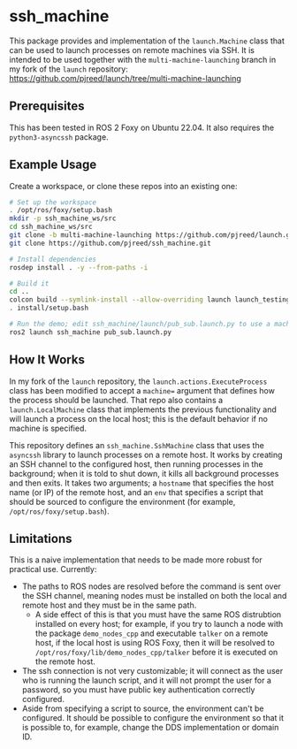 ssh_machine
===========

This package provides and implementation of the `launch.Machine` class that
can be used to launch processes on remote machines via SSH.  It is intended
to be used together with the `multi-machine-launching` branch in my fork of
the `launch` repository:
https://github.com/pjreed/launch/tree/multi-machine-launching

Prerequisites
-------------

This has been tested in ROS 2 Foxy on Ubuntu 22.04.  It
also requires the `python3-asyncssh` package.

Example Usage
-------------

Create a workspace, or clone these repos into an existing one:

```bash
# Set up the workspace
. /opt/ros/foxy/setup.bash
mkdir -p ssh_machine_ws/src
cd ssh_machine_ws/src
git clone -b multi-machine-launching https://github.com/pjreed/launch.git
git clone https://github.com/pjreed/ssh_machine.git

# Install dependencies
rosdep install . -y --from-paths -i

# Build it
cd ..
colcon build --symlink-install --allow-overriding launch launch_testing launch_testing_ament_cmake launch_xml launch_yaml
. install/setup.bash

# Run the demo; edit ssh_machine/launch/pub_sub.launch.py to use a machine you can access
ros2 launch ssh_machine pub_sub.launch.py
```

How It Works
------------

In my fork of the `launch` repository, the `launch.actions.ExecuteProcess` class
has been modified to accept a `machine=` argument that defines how the process
should be launched.  That repo also contains a `launch.LocalMachine` class that
implements the previous functionality and will launch a process on the local host;
this is the default behavior if no machine is specified.

This repository defines an `ssh_machine.SshMachine` class that uses the `asyncssh`
library to launch processes on a remote host.  It works by creating an SSH channel
to the configured host, then running processes in the background; when it is
told to shut down, it kills all background processes and then exits.  It takes
two arguments; a `hostname` that specifies the host name (or IP) of the remote
host, and an `env` that specifies a script that should be sourced to configure
the environment (for example, `/opt/ros/foxy/setup.bash`).

Limitations
-----------

This is a naive implementation that needs to be made more robust for practical use.
Currently:

- The paths to ROS nodes are resolved before the command is sent over the SSH
  channel, meaning nodes must be installed on both the local and remote host and
  they must be in the same path.
    - A side effect of this is that you must have the same ROS distrubtion
      installed on every host; for example, if you try to launch a node with the
      package `demo_nodes_cpp` and executable `talker` on a remote host, if the
      local host is using ROS Foxy, then it will be resolved to
      `/opt/ros/foxy/lib/demo_nodes_cpp/talker` before it is executed on the
      remote host.
- The ssh connection is not very customizable; it will connect as the user who
  is running the launch script, and it will not prompt the user for a password,
  so you must have public key authentication correctly configured.
- Aside from specifying a script to source, the environment can't be configured.
  It should be possible to configure the environment so that it is possible to,
  for example, change the DDS implementation or domain ID.
